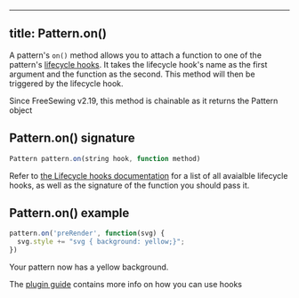 ***

## title: Pattern.on()

A pattern's `on()` method allows you to attach a function to one of the
pattern's [lifecycle hooks](/reference/hooks/). It takes the
lifecycle hook's name as the first argument and the function as the second.
This method will then be triggered by the lifecycle hook.

<Note>Since FreeSewing v2.19, this method is chainable as it returns the Pattern object</Note>

## Pattern.on() signature

```js
Pattern pattern.on(string hook, function method)
```

<Tip>

Refer to [the Lifecycle hooks documentation](/reference/hooks/) for a list
of all avaialble lifecycle hooks, as well as the signature of the function you
should pass it.

</Tip>

## Pattern.on() example

```js
pattern.on('preRender', function(svg) {
  svg.style += "svg { background: yellow;}";
})
```

Your pattern now has a yellow background.

<Tip>

The [plugin guide](/guides/plugins/) contains more info on how you can use hooks

</Tip>
